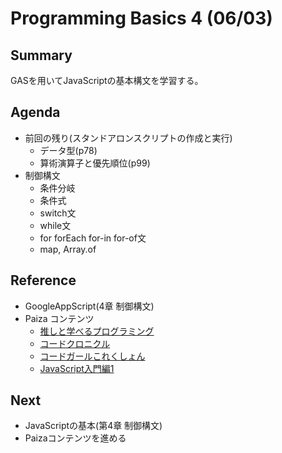 # Programming Basics 4 (06/03)

## Summary

GASを用いてJavaScriptの基本構文を学習する。

## Agenda

- 前回の残り(スタンドアロンスクリプトの作成と実行)
  - データ型(p78)
  - 算術演算子と優先順位(p99)
- 制御構文
  - 条件分岐
  - 条件式
  - switch文
  - while文
  - for forEach for-in for-of文
  - map, Array.of

## Reference

- GoogleAppScript(4章 制御構文)
- Paiza コンテンツ
  - [推しと学べるプログラミング](https://paiza.jp/oshipro/)
  - [コードクロニクル](https://paiza.jp/codechronicle)
  - [コードガールこれくしょん](https://paiza.jp/cgc)
  - [JavaScript入門編1](https://paiza.jp/works/js/primer/beginner-js1)

## Next

- JavaScriptの基本(第4章 制御構文)
- Paizaコンテンツを進める
